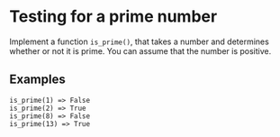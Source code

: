 # Testing for a prime number

Implement a function `is_prime()`, that takes a number and determines whether or not it is prime.
You can assume that the number is positive.

## Examples

```
is_prime(1) => False
is_prime(2) => True
is_prime(8) => False
is_prime(13) => True
```
